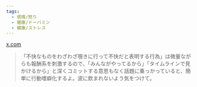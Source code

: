 ```yaml
---
tags:
  - 感情/怒り
  - 健康/ドーパミン
  - 健康/ストレス
---
```

[x.com](https://x.com/shiba710/status/1443017182112141314)

>「不快なものをわざわざ覗きに行って不快だと表明する行為」は微量ながらも報酬系を刺激するので、「みんながやってるから」「タイムラインで見かけるから」と深くコミットする意思もなく話題に乗っかっていると、簡単に行動嗜癖化するよ。波に飲まれないよう気をつけて。